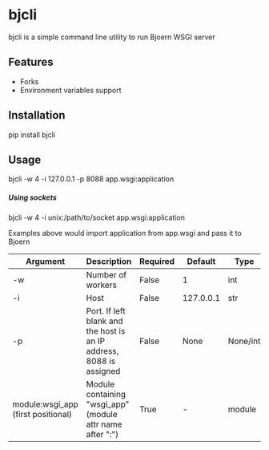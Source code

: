 # bjcli

bjcli is a simple command line utility to run Bjoern WSGI server

## Features

- Forks
- Environment variables support

## Installation 
pip install bjcli

## Usage
bjcli -w 4 -i 127.0.0.1 -p 8088 app.wsgi:application

##### Using sockets

bjcli -w 4 -i unix:/path/to/socket app.wsgi:application

Examples above would import application from app.wsgi and pass it to Bjoern

| Argument | Description | Required | Default | Type |
| ------ | ------ | ------ | ------ | ------ |
| -w | Number of workers | False | 1 | int
| -i | Host | False | 127.0.0.1 | str
| -p | Port. If left blank and the host is an IP address, 8088 is assigned | False | None | None/int
| module:wsgi_app (first positional) | Module containing "wsgi_app" (module attr name after ":")| True | - | module

